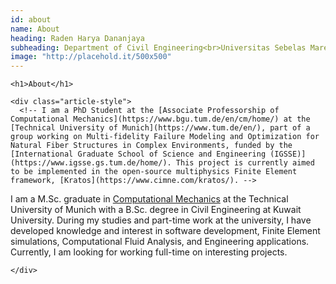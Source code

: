 ```yaml
---
id: about
name: About
heading: Raden Harya Dananjaya
subheading: Department of Civil Engineering<br>Universitas Sebelas Maret
image: "http://placehold.it/500x500"
---
```

 
    
    <h1>About</h1>

    <div class="article-style">
      <!-- I am a PhD Student at the [Associate Professorship of Computational Mechanics](https://www.bgu.tum.de/en/cm/home/) at the [Technical University of Munich](https://www.tum.de/en/), part of a group working on Multi-fidelity Failure Modeling and Optimization for Natural Fiber Structures in Complex Environments, funded by the [International Graduate School of Science and Engineering (IGSSE)](https://www.igsse.gs.tum.de/home/). This project is currently aimed to be implemented in the open-source multiphysics Finite Element framework, [Kratos](https://www.cimne.com/kratos/). -->
<p>I am a M.Sc. graduate in <a href="https://www.bgu.tum.de/come/home/" target="_blank" rel="noopener">Computational Mechanics</a> at the Technical University of Munich with a B.Sc. degree in Civil Engineering at Kuwait University. During my studies and part-time work at the university, I have developed knowledge and interest in software development, Finite Element simulations, Computational Fluid Analysis, and Engineering applications. Currently, I am looking for working full-time on interesting projects.</p>
<!-- 
  <i class="fas fa-download  pr-1 fa-fw"></i> Download my <a href="/uploads/cv.pdf" target="_blank">resumé</a>. -->
<!-- 
  <i class="fas fa-download  pr-1 fa-fw"></i> <a href="/uploads/cv.pdf" target="_blank">Resumé</a> -->

    </div>
 
